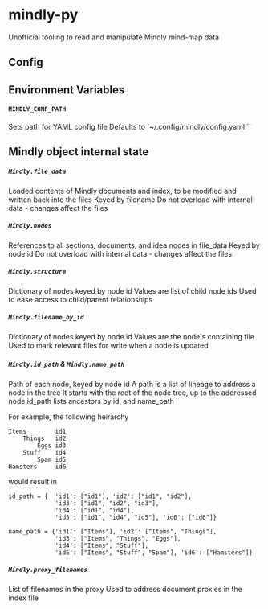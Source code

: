 # mindly-py
Unofficial tooling to read and manipulate Mindly mind-map data


## Config


## Environment Variables

#### `MINDLY_CONF_PATH`
Sets path for YAML config file
Defaults to `~/.config/mindly/config.yaml ``





## Mindly object internal state

##### `Mindly.file_data`
Loaded contents of Mindly documents and index, to be modified and written back into the files
Keyed by filename
Do not overload with internal data - changes affect the files

##### `Mindly.nodes`
References to all sections, documents, and idea nodes in file_data
Keyed by node id
Do not overload with internal data - changes affect the files

##### `Mindly.structure`
Dictionary of nodes keyed by node id
Values are list of child node ids
Used to ease access to child/parent relationships

##### `Mindly.filename_by_id`
Dictionary of nodes keyed by node id
Values are the node's containing file
Used to mark relevant files for write when a node is updated


##### `Mindly.id_path` & `Mindly.name_path`

Path of each node, keyed by node id
A path is a list of lineage to address a node in the tree
It starts with the root of the node tree, up to the addressed node
id_path lists ancestors by id, and name_path

For example, the following heirarchy 
```
Items        id1
    Things   id2
        Eggs id3
    Stuff    id4
        Spam id5
Hamsters     id6
```
would result in
```
id_path = {  'id1': ["id1"], 'id2': ["id1", "id2"],
             'id3': ["id1", "id2", "id3"],
             'id4': ["id1", "id4"],
             'id5': ["id1", "id4", "id5"], 'id6': ["id6"]}

name_path = {'id1': ["Items"], 'id2': ["Items", "Things"],
             'id3': ["Items", "Things", "Eggs"],
             'id4': ["Items", "Stuff"],
             'id5': ["Items", "Stuff", "Spam"], 'id6': ["Hamsters"]}
```

##### `Mindly.proxy_filenames`
List of filenames in the proxy
Used to address document proxies in the index file
